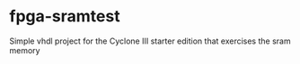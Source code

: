 fpga-sramtest
=============

Simple vhdl project for the Cyclone III starter edition that exercises the sram memory

